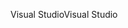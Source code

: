 <span data-ttu-id="fc07b-101">Visual Studio</span><span class="sxs-lookup"><span data-stu-id="fc07b-101">Visual Studio</span></span>